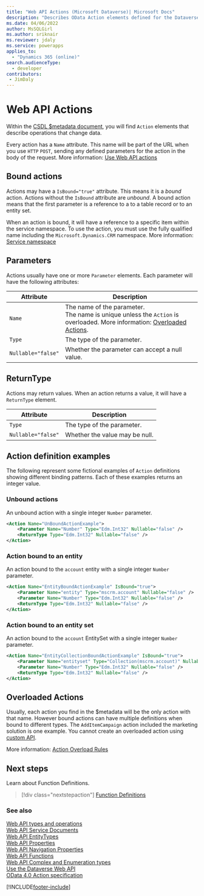 ```yaml
---
title: "Web API Actions (Microsoft Dataverse)| Microsoft Docs"
description: "Describes OData Action elements defined for the Dataverse Web API."
ms.date: 04/06/2022
author: MsSQLGirl
ms.author: sriknair
ms.reviewer: jdaly
ms.service: powerapps
applies_to: 
  - "Dynamics 365 (online)" 
search.audienceType: 
  - developer
contributors:
 - JimDaly
---
```

# Web API Actions

Within the [CSDL $metadata document](web-api-service-documents.md#csdl-metadata-document), you will find `Action` elements that describe operations that change data.

Every action has a `Name` attribute. This name will be part of the URL when you use `HTTP` `POST`, sending any defined parameters for the action in the body of the request. More information: [Use Web API actions](use-web-api-actions.md)

## Bound actions

Actions may have a `IsBound="true"` attribute. This means it is a *bound* action. Actions without the `IsBound` attribute are *unbound*. A bound action means that the first parameter is a reference to a to a table record or to an entity set.

When an action is bound, it will have a reference to a specific item within the service namespace. To use the action, you must use the fully qualified name including the `Microsoft.Dynamics.CRM` namespace. More information: [Service namespace](web-api-service-documents.md#service-namespace)

## Parameters

Actions usually have one or more `Parameter` elements. Each parameter will have the following attributes:


|Attribute  |Description  |
|---------|---------|
|`Name`|The name of the parameter.<br />The name is unique unless the `Action` is overloaded. More information: [Overloaded Actions](#overloaded-actions).|
|`Type`|The type of the parameter.|
|`Nullable="false"`|Whether the parameter can accept a null value.|


## ReturnType

Actions may return values. When an action returns a value, it will have a `ReturnType` element.

|Attribute  |Description  |
|---------|---------|
|`Type`|The type of the parameter. |
|`Nullable="false"`|Whether the value may be null.|

## Action definition examples

The following represent some fictional examples of `Action` definitions showing different binding patterns. Each of these examples returns an integer value.

### Unbound actions

An unbound action with a single integer `Number` parameter.

```xml
<Action Name="UnBoundActionExample">
    <Parameter Name="Number" Type="Edm.Int32" Nullable="false" />
    <ReturnType Type="Edm.Int32" Nullable="false" />
</Action>
```

### Action bound to an entity

An action bound to the `account` entity with a single integer `Number` parameter.

```xml
<Action Name="EntityBoundActionExample" IsBound="true">
    <Parameter Name="entity" Type="mscrm.account" Nullable="false" />
    <Parameter Name="Number" Type="Edm.Int32" Nullable="false" />
    <ReturnType Type="Edm.Int32" Nullable="false" />
</Action>
```

### Action bound to an entity set

An action bound to the `account` EntitySet with a single integer `Number` parameter.

```xml
<Action Name="EntityCollectionBoundActionExample" IsBound="true">
    <Parameter Name="entityset" Type="Collection(mscrm.account)" Nullable="false" />
    <Parameter Name="Number" Type="Edm.Int32" Nullable="false" />
    <ReturnType Type="Edm.Int32" Nullable="false" />
</Action>
```

## Overloaded Actions

Usually, each action you find in the $metadata will be the only action with that name. However bound actions can have multiple definitions when bound to different types. The `AddItemCampaign` action included the marketing solution is one example. You cannot create an overloaded action using [custom API](../custom-api.md).

More information: [Action Overload Rules](https://docs.oasis-open.org/odata/odata/v4.0/errata03/os/complete/part3-csdl/odata-v4.0-errata03-os-part3-csdl-complete.html#_Toc451407830)

## Next steps

Learn about Function Definitions.

> [!div class="nextstepaction"]
> [Function Definitions](web-api-functions.md)<br/>

### See also  

[Web API types and operations](web-api-types-operations.md)<br />
[Web API Service Documents](web-api-service-documents.md)<br />
[Web API EntityTypes](web-api-entitytypes.md)<br />
[Web API Properties](web-api-properties.md)<br />
[Web API Navigation Properties](web-api-navigation-properties.md)<br />
[Web API Functions](web-api-functions.md)<br />
[Web API Complex and Enumeration types](web-api-complex-enum-types.md)<br />
[Use the Dataverse Web API](overview.md)<br />
[OData 4.0 Action specification](https://docs.oasis-open.org/odata/odata/v4.0/errata03/os/complete/part3-csdl/odata-v4.0-errata03-os-part3-csdl-complete.html#_Toc453752579)<br />


[!INCLUDE[footer-include](../../../includes/footer-banner.md)]
